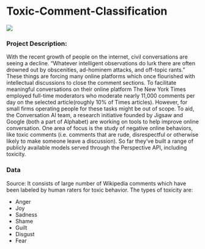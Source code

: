 # Toxic-Comment-Classification

![](https://github.com/piyushmanglani08/TEKSystems_HACK/blob/master/Image.jpeg)

### Project Description:

With the recent growth of people on the internet, civil conversations are seeing a decline. “Whatever intelligent observations do lurk there are often drowned out by obscenities, ad-hominem attacks, and off-topic rants.” These things are forcing many online platforms which once flourished with intellectual discussions to close the comment sections. To facilitate meaningful conversations on their online platform The New York Times employed full-time moderators who moderate nearly 11,000 comments per day on the selected article(roughly 10% of Times articles). However, for small firms operating people for these tasks might be out of scope. To aid, the Conversation AI team, a research initiative founded by Jigsaw and Google (both a part of Alphabet) are working on tools to help improve online conversation. One area of focus is the study of negative online behaviors, like toxic comments (i.e. comments that are rude, disrespectful or otherwise likely to make someone leave a discussion). So far they’ve built a range of publicly available models served through the Perspective API, including toxicity.

### Data

Source: It consists of large number of Wikipedia comments which have been labeled by human raters for toxic behavior. 
The types of toxicity are: 
- Anger 
- Joy
- Sadness 
- Shame 
- Guilt 
- Disgust
- Fear


